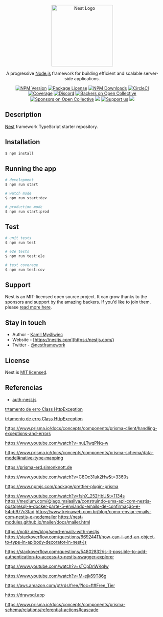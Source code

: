 <p align="center">
  <a href="http://nestjs.com/" target="blank"><img src="https://nestjs.com/img/logo-small.svg" width="200" alt="Nest Logo" /></a>
</p>

[circleci-image]: https://img.shields.io/circleci/build/github/nestjs/nest/master?token=abc123def456
[circleci-url]: https://circleci.com/gh/nestjs/nest

  <p align="center">A progressive <a href="http://nodejs.org" target="_blank">Node.js</a> framework for building efficient and scalable server-side applications.</p>
    <p align="center">
<a href="https://www.npmjs.com/~nestjscore" target="_blank"><img src="https://img.shields.io/npm/v/@nestjs/core.svg" alt="NPM Version" /></a>
<a href="https://www.npmjs.com/~nestjscore" target="_blank"><img src="https://img.shields.io/npm/l/@nestjs/core.svg" alt="Package License" /></a>
<a href="https://www.npmjs.com/~nestjscore" target="_blank"><img src="https://img.shields.io/npm/dm/@nestjs/common.svg" alt="NPM Downloads" /></a>
<a href="https://circleci.com/gh/nestjs/nest" target="_blank"><img src="https://img.shields.io/circleci/build/github/nestjs/nest/master" alt="CircleCI" /></a>
<a href="https://coveralls.io/github/nestjs/nest?branch=master" target="_blank"><img src="https://coveralls.io/repos/github/nestjs/nest/badge.svg?branch=master#9" alt="Coverage" /></a>
<a href="https://discord.gg/G7Qnnhy" target="_blank"><img src="https://img.shields.io/badge/discord-online-brightgreen.svg" alt="Discord"/></a>
<a href="https://opencollective.com/nest#backer" target="_blank"><img src="https://opencollective.com/nest/backers/badge.svg" alt="Backers on Open Collective" /></a>
<a href="https://opencollective.com/nest#sponsor" target="_blank"><img src="https://opencollective.com/nest/sponsors/badge.svg" alt="Sponsors on Open Collective" /></a>
  <a href="https://paypal.me/kamilmysliwiec" target="_blank"><img src="https://img.shields.io/badge/Donate-PayPal-ff3f59.svg"/></a>
    <a href="https://opencollective.com/nest#sponsor"  target="_blank"><img src="https://img.shields.io/badge/Support%20us-Open%20Collective-41B883.svg" alt="Support us"></a>
  <a href="https://twitter.com/nestframework" target="_blank"><img src="https://img.shields.io/twitter/follow/nestframework.svg?style=social&label=Follow"></a>
</p>
  <!--[![Backers on Open Collective](https://opencollective.com/nest/backers/badge.svg)](https://opencollective.com/nest#backer)
  [![Sponsors on Open Collective](https://opencollective.com/nest/sponsors/badge.svg)](https://opencollective.com/nest#sponsor)-->

## Description

[Nest](https://github.com/nestjs/nest) framework TypeScript starter repository.

## Installation

```bash
$ npm install
```

## Running the app

```bash
# development
$ npm run start

# watch mode
$ npm run start:dev

# production mode
$ npm run start:prod
```

## Test

```bash
# unit tests
$ npm run test

# e2e tests
$ npm run test:e2e

# test coverage
$ npm run test:cov
```

## Support

Nest is an MIT-licensed open source project. It can grow thanks to the sponsors and support by the amazing backers. If you'd like to join them, please [read more here](https://docs.nestjs.com/support).

## Stay in touch

- Author - [Kamil Myśliwiec](https://kamilmysliwiec.com)
- Website - [https://nestjs.com](https://nestjs.com/)
- Twitter - [@nestframework](https://twitter.com/nestframework)

## License

Nest is [MIT licensed](LICENSE).

## Referencias

- [auth-nest.js](https://fabricadesinapse.gitbook.io/sinapse-book/nestjs/autenticacao-sistema-de-login-com-token-jwt)

[trtamento de erro Class HttpException](http://nestjs-doc.exceptionfound.com/classes/httpexception.html)

[trtamento de erro Class HttpException](http://nestjs-doc.exceptionfound.com/classes/httpexception.html)

https://www.prisma.io/docs/concepts/components/prisma-client/handling-exceptions-and-errors

https://www.youtube.com/watch?v=nuLTwqPNq-w

https://www.prisma.io/docs/concepts/components/prisma-schema/data-model#native-type-mapping

https://prisma-erd.simonknott.de

https://www.youtube.com/watch?v=C8Oc31uk2Hw&t=3360s


https://www.npmjs.com/package/prettier-plugin-prisma

https://www.youtube.com/watch?v=fshX_252HbU&t=1134s
https://medium.com/@iago.maiasilva/construindo-uma-api-com-nestjs-postgresql-e-docker-parte-5-enviando-emails-de-confirmação-e-54cb977c3fad
https://www.treinaweb.com.br/blog/como-enviar-emails-com-nestjs-e-nodemailer
https://nest-modules.github.io/mailer/docs/mailer.html

https://notiz.dev/blog/send-emails-with-nestjs
https://stackoverflow.com/questions/66924411/how-can-i-add-an-object-to-type-in-apibody-decorator-in-nest-js

https://stackoverflow.com/questions/54802832/is-it-possible-to-add-authentication-to-access-to-nestjs-swagger-explorer

https://www.youtube.com/watch?v=sTCpDnWKqIw

https://www.youtube.com/watch?v=M-ejk69T86g

https://aws.amazon.com/pt/rds/free/?loc=ft#Free_Tier

https://drawsql.app


https://www.prisma.io/docs/concepts/components/prisma-schema/relations/referential-actions#cascade
